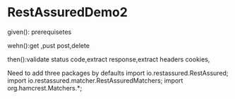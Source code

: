 # RestAssuredDemo2



given(): prerequisetes

wehn():get ,pust post,delete

then():validate status code,extract response,extract headers cookies,

Need to add three packages by defaults 
import io.restassured.RestAssured;
import io.restassured.matcher.RestAssuredMatchers;
import org.hamcrest.Matchers.*;
